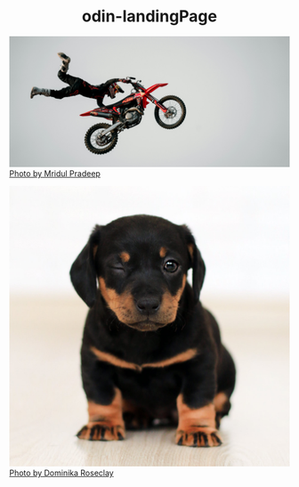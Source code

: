 <h1 align=center>odin-landingPage</h1>




![Motorcycle flying thru the air!](/imgs/new_res_pexels-mridul-pradeep-3789571.jpg)
[Photo by Mridul Pradeep](https://www.pexels.com/photo/man-performing-stunt-on-motorcycle-3789571/)

![Cute Puppy](/imgs/1to1_pexels-dominika-roseclay-2023384.jpg)
[Photo by Dominika Roseclay](https://www.pexels.com/photo/winking-black-and-brown-puppy-2023384/)


